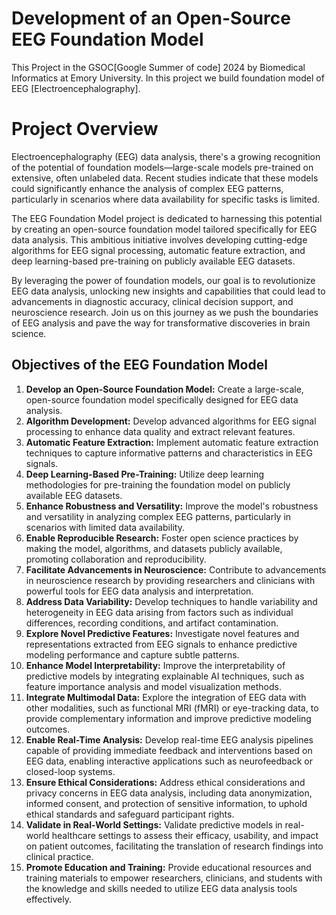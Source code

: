 # Development of an Open-Source EEG Foundation Model

This Project in the GSOC[Google Summer of code] 2024 by Biomedical Informatics at Emory University. In this project we build 
foundation model of EEG [Electroencephalography].

# Project Overview 
 Electroencephalography (EEG) data analysis, there's a growing recognition of the potential of foundation models—large-scale models pre-trained on extensive, often unlabeled data. Recent studies indicate that these models could significantly enhance the analysis of complex EEG patterns, particularly in scenarios where data availability for specific tasks is limited.

The EEG Foundation Model project is dedicated to harnessing this potential by creating an open-source foundation model tailored specifically for EEG data analysis. This ambitious initiative involves developing cutting-edge algorithms for EEG signal processing, automatic feature extraction, and deep learning-based pre-training on publicly available EEG datasets.

By leveraging the power of foundation models, our goal is to revolutionize EEG data analysis, unlocking new insights and capabilities that could lead to advancements in diagnostic accuracy, clinical decision support, and neuroscience research. Join us on this journey as we push the boundaries of EEG analysis and pave the way for transformative discoveries in brain science.

## Objectives of the EEG Foundation Model 

1. **Develop an Open-Source Foundation Model:** Create a large-scale, open-source foundation model specifically designed for EEG data analysis.
2. **Algorithm Development:** Develop advanced algorithms for EEG signal processing to enhance data quality and extract relevant features.
3. **Automatic Feature Extraction:** Implement automatic feature extraction techniques to capture informative patterns and characteristics in EEG signals.
4. **Deep Learning-Based Pre-Training:** Utilize deep learning methodologies for pre-training the foundation model on publicly available EEG datasets.
5. **Enhance Robustness and Versatility:** Improve the model's robustness and versatility in analyzing complex EEG patterns, particularly in scenarios with limited data availability.
6. **Enable Reproducible Research:** Foster open science practices by making the model, algorithms, and datasets publicly available, promoting collaboration and reproducibility.
7. **Facilitate Advancements in Neuroscience:** Contribute to advancements in neuroscience research by providing researchers and clinicians with powerful tools for EEG data analysis and interpretation.
8. **Address Data Variability:** Develop techniques to handle variability and heterogeneity in EEG data arising from factors such as individual differences, recording conditions, and artifact contamination.
9. **Explore Novel Predictive Features:** Investigate novel features and representations extracted from EEG signals to enhance predictive modeling performance and capture subtle patterns.
10. **Enhance Model Interpretability:** Improve the interpretability of predictive models by integrating explainable AI techniques, such as feature importance analysis and model visualization methods.
11. **Integrate Multimodal Data:** Explore the integration of EEG data with other modalities, such as functional MRI (fMRI) or eye-tracking data, to provide complementary information and improve predictive modeling outcomes.
12. **Enable Real-Time Analysis:** Develop real-time EEG analysis pipelines capable of providing immediate feedback and interventions based on EEG data, enabling interactive applications such as neurofeedback or closed-loop systems.
13. **Ensure Ethical Considerations:** Address ethical considerations and privacy concerns in EEG data analysis, including data anonymization, informed consent, and protection of sensitive information, to uphold ethical standards and safeguard participant rights.
14. **Validate in Real-World Settings:** Validate predictive models in real-world healthcare settings to assess their efficacy, usability, and impact on patient outcomes, facilitating the translation of research findings into clinical practice.
15. **Promote Education and Training:** Provide educational resources and training materials to empower researchers, clinicians, and students with the knowledge and skills needed to utilize EEG data analysis tools effectively.
